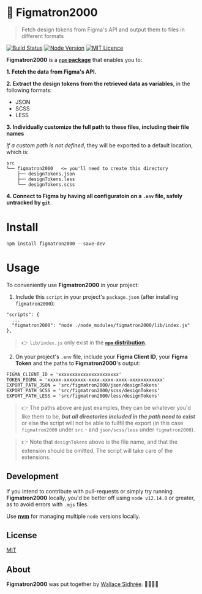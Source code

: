 # 🤖 Figmatron2000

> Fetch design tokens from Figma's API and output them to files in different formats

[![Build Status](https://travis-ci.com/dreamyguy/figmatron2000.svg?branch=master)](https://travis-ci.com/dreamyguy/figmatron2000) [![Node Version](https://img.shields.io/badge/node-v12.14.0-brightgreen.svg)](https://github.com/nodejs/node/releases/tag/v12.14.0) [![MIT Licence](https://img.shields.io/badge/license-MIT-blue.svg)](https://github.com/dreamyguy/figmatron2000/blob/master/LICENSE)

**Figmatron2000** is a [**`npm` package**][2] that enables you to:

**1. Fetch the data from Figma's API.**

**2. Extract the design tokens from the retrieved data as variables**, in the following formats:

  - JSON
  - SCSS
  - LESS

**3. Individually customize the full path to these files, including their file names**

_If a custom path is not defined_, they will be exported to a default location, which is:

```
src
└── figmatron2000   <= you'll need to create this directory
    ├── designTokens.json
    ├── designTokens.less
    └── designTokens.scss
```

**4. Connect to Figma by having all configuratoin on a `.env` file, safely untracked by `git`**.

# Install

```
npm install figmatron2000 --save-dev
```

# Usage

To conveniently use **Figmatron2000** in your project:

1. Include this `script` in your project's `package.json` (after installing `figmatron2000`):

```
"scripts": {
  ...
  "figmatron2000": "node ./node_modules/figmatron2000/lib/index.js"
},
```

> 👉 `lib/index.js` only exist in the [**`npm` distribution**][2].

2. On your project's `.env` file, include your **Figma Client ID**, your **Figma Token** and the paths to **Figmatron2000**'s output:

```
FIGMA_CLIENT_ID = 'xxxxxxxxxxxxxxxxxxxxxx'
TOKEN_FIGMA = 'xxxxx-xxxxxxxx-xxxx-xxxx-xxxx-xxxxxxxxxxxx'
EXPORT_PATH_JSON = 'src/figmatron2000/json/designTokens'
EXPORT_PATH_SCSS = 'src/figmatron2000/scss/designTokens'
EXPORT_PATH_LESS = 'src/figmatron2000/less/designTokens'
```

> 👉 The paths above are just examples, they can be whatever you'd like them to be, **_but all directories included in the path need to exist_** or else the script will not be able to fullfil the export (in this case `figmatron2000` under `src` - and `json/scss/less` under `figmatron2000`).

> 👉 Note that `designTokens` above is the file name, and that the extension should be omitted. The script will take care of the extensions.

## Development

If you intend to contribute with pull-requests or simply try running **Figmatron2000** locally, you'd be better off using `node v12.14.0` or greater, as to avoid errors with `.mjs` files.

Use [**nvm**][3] for managing multiple `node` versions locally.

## License

[MIT](LICENSE)

## About

**Figmatron2000** was put together by [Wallace Sidhrée][1]. 👨‍💻🇳🇴

  [1]: http://sidhree.com/
  [2]: https://www.npmjs.com/package/figmatron2000
  [3]: https://github.com/nvm-sh/nvm
